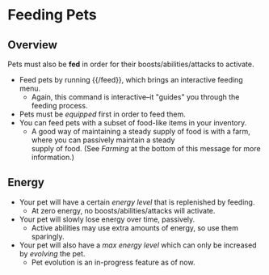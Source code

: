# Feeding Pets

## Overview

Pets must also be **fed** in order for their boosts/abilities/attacks to activate.
- Feed pets by running {{/feed}}, which brings an interactive feeding menu.
  - Again, this command is interactive–it "guides" you through the feeding process.
- Pets must be *equipped* first in order to feed them.
- You can feed pets with a subset of food-like items in your inventory.
  - A good way of maintaining a steady supply of food is with a farm, where you can passively maintain a steady \
supply of food. (See *Farming* at the bottom of this message for more information.)

## Energy

- Your pet will have a certain *energy level* that is replenished by feeding.
  - At zero energy, no boosts/abilities/attacks will activate.
- Your pet will slowly lose energy over time, passively.
  - Active abilities may use extra amounts of energy, so use them sparingly.
- Your pet will also have a *max energy level* which can only be increased by *evolving* the pet.
  - Pet evolution is an in-progress feature as of now.